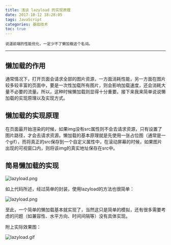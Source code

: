 ```yaml
---
title: 浅谈 lazyload 的实现原理
date: 2017-10-12 18:28:05
tags: JavaScript
categories: 基础技术
toc: true
---
```


	说道前端的性能优化，一定少不了懒加载这个名词。
---------

<!-- more -->

## 懒加载的作用

通常情况下，打开页面会请求全部的图片资源，一方面消耗性能，另一方面在图片较多较丰富的页面中，要是一次性加载所有图片，则会影响加载速度，还会消耗大量不必要的流量。所以，这种时候懒加载则显得十分重要。接下来我来简单说说懒加载的实现原理以及实现方式。

## 懒加载的实现原理

在页面最开始渲染的时候，如果img没有src属性则不会去请求资源，只有设置了图片路径，才会去请求资源。懒加载的基本原理就是先使用一张占位图（通常是一个gif），而将真正的src保存到一个自定义属性中，在滚动屏幕的时候，如果图片出现的可视窗口内，则将该img的真实地址保存在src中。

## 简易懒加载的实现

![lazyload.png](/img/images/lazyload1.png) 

如上代码所述，经过简单的封装，使用lazyload的方法也很简单：

![lazyload.png](/img/images/lazyload2.png) 

至此，一个简单的懒加载基本就实现了，当然这只是简单的模拟，还有很多需要考虑的问题（如兼容性、水平方向、时间间隔等）没有具体实现。

附上实际效果图：



![lazyload.gif](/img/images/lazyload.gif)